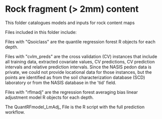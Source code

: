 # Rock fragment (> 2mm) content

This folder catalogues models and inputs for rock content maps

Files included in this folder include:

Files with "Qsoiclass" are the quantile regression forest R objects for each depth.

Files with "cvlm_preds" are the cross validation (CV) instances that include all training data, extracted covariate values, CV predictions, CV prediction intervals and relative prediction intervals. Since the NASIS pedon data is private, we could not provide locational data for those instances, but the points are identified as from the soil characterization database (SCD) laboratory or from the NASIS database in the 'tid' field.

Files with "rflmadj" are the regression forest averaging bias linear adjustment model R objects for each depth.

The QuantRFmodel_LmAdj_ File is the R script with the full prediction workflow.
